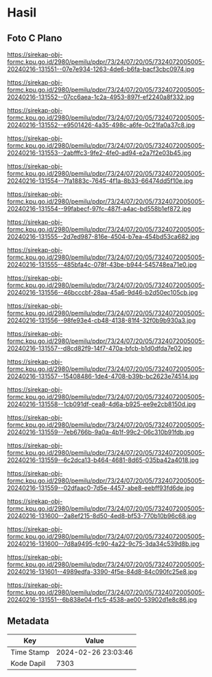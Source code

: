 # Hasil

## Foto C Plano

https://sirekap-obj-formc.kpu.go.id/2980/pemilu/pdpr/73/24/07/20/05/7324072005005-20240216-131551--07e7e934-1263-4de6-b6fa-bacf3cbc0974.jpg

https://sirekap-obj-formc.kpu.go.id/2980/pemilu/pdpr/73/24/07/20/05/7324072005005-20240216-131552--07cc6aea-1c2a-4953-897f-ef2240a8f332.jpg

https://sirekap-obj-formc.kpu.go.id/2980/pemilu/pdpr/73/24/07/20/05/7324072005005-20240216-131552--e9501426-4a35-498c-a6fe-0c21fa0a37c8.jpg

https://sirekap-obj-formc.kpu.go.id/2980/pemilu/pdpr/73/24/07/20/05/7324072005005-20240216-131553--2abfffc3-9fe2-4fe0-ad94-e2a7f2e03b45.jpg

https://sirekap-obj-formc.kpu.go.id/2980/pemilu/pdpr/73/24/07/20/05/7324072005005-20240216-131554--7fa1883c-7645-4f1a-8b33-66474dd5f10e.jpg

https://sirekap-obj-formc.kpu.go.id/2980/pemilu/pdpr/73/24/07/20/05/7324072005005-20240216-131554--99fabecf-97fc-487f-a4ac-bd558b1ef872.jpg

https://sirekap-obj-formc.kpu.go.id/2980/pemilu/pdpr/73/24/07/20/05/7324072005005-20240216-131555--2d7ed987-816e-4504-b7ea-454bd53ca682.jpg

https://sirekap-obj-formc.kpu.go.id/2980/pemilu/pdpr/73/24/07/20/05/7324072005005-20240216-131555--485bfa4c-078f-43be-b944-545748ea71e0.jpg

https://sirekap-obj-formc.kpu.go.id/2980/pemilu/pdpr/73/24/07/20/05/7324072005005-20240216-131556--46bcccbf-28aa-45a6-9d46-b2d50ec105cb.jpg

https://sirekap-obj-formc.kpu.go.id/2980/pemilu/pdpr/73/24/07/20/05/7324072005005-20240216-131556--98fe93e4-cb48-4138-81f4-32f0b9b930a3.jpg

https://sirekap-obj-formc.kpu.go.id/2980/pemilu/pdpr/73/24/07/20/05/7324072005005-20240216-131557--d8cd82f9-14f7-470a-bfcb-b1d0dfda7e02.jpg

https://sirekap-obj-formc.kpu.go.id/2980/pemilu/pdpr/73/24/07/20/05/7324072005005-20240216-131557--15408486-1de4-4708-b39b-bc2623e74514.jpg

https://sirekap-obj-formc.kpu.go.id/2980/pemilu/pdpr/73/24/07/20/05/7324072005005-20240216-131558--1cb091df-cea8-4d6a-b925-ee9e2cb8150d.jpg

https://sirekap-obj-formc.kpu.go.id/2980/pemilu/pdpr/73/24/07/20/05/7324072005005-20240216-131559--7eb6766b-9a0a-4b1f-99c2-06c310b91fdb.jpg

https://sirekap-obj-formc.kpu.go.id/2980/pemilu/pdpr/73/24/07/20/05/7324072005005-20240216-131559--6c2dca13-b464-4681-8d65-035ba42a4018.jpg

https://sirekap-obj-formc.kpu.go.id/2980/pemilu/pdpr/73/24/07/20/05/7324072005005-20240216-131559--02dfaac0-7d5e-4457-abe8-eebff93fd6de.jpg

https://sirekap-obj-formc.kpu.go.id/2980/pemilu/pdpr/73/24/07/20/05/7324072005005-20240216-131600--2a8ef215-8d50-4ed8-bf53-770b10b96c68.jpg

https://sirekap-obj-formc.kpu.go.id/2980/pemilu/pdpr/73/24/07/20/05/7324072005005-20240216-131600--7d8a9495-fc90-4a22-9c75-3da34c539d8b.jpg

https://sirekap-obj-formc.kpu.go.id/2980/pemilu/pdpr/73/24/07/20/05/7324072005005-20240216-131601--4989edfa-3390-4f5e-84d8-84c090fc25e8.jpg

https://sirekap-obj-formc.kpu.go.id/2980/pemilu/pdpr/73/24/07/20/05/7324072005005-20240216-131551--6b838e04-f1c5-4538-ae00-53902d1e8c86.jpg


## Metadata

| Key        | Value               |
| ---------- | ------------------- |
| Time Stamp | 2024-02-26 23:03:46 |
| Kode Dapil | 7303                |



